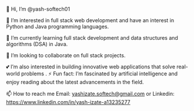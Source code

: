 👋 Hi, I’m @yash-softech01

👀 I’m interested in full stack web development and have an interest in Python and Java programming languages.

🌱 I’m currently learning full stack development and data structures and algorithms (DSA) in Java.

💞️ I’m looking to collaborate on full stack projects.

💕  I’m also interested in building innovative web applications that solve real-world problems
.
⚡ Fun fact: I’m fascinated by artificial intelligence and enjoy reading about the latest advancements in the field.

📫 How to reach me
Email: yashizate.softech@gmail.com or 
Linkedin: https://www.linkedin.com/in/yash-izate-a13235277

<!---
yash-softech01/yash-softech01 is a ✨ special ✨ repository because its `README.md` (this file) appears on your GitHub profile.
You can click the Preview link to take a look at your changes.
--->
